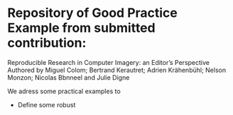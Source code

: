 

# Repository of Good Practice Example from submitted contribution:

Reproducible Research in Computer Imagery: an Editor’s Perspective
 Authored by Miguel Colom; Bertrand Kerautret; Adrien Krähenbühl; Nelson Monzon; Nicolas Bbnneel and Julie Digne




We adress some practical examples to

 - Define some robust 